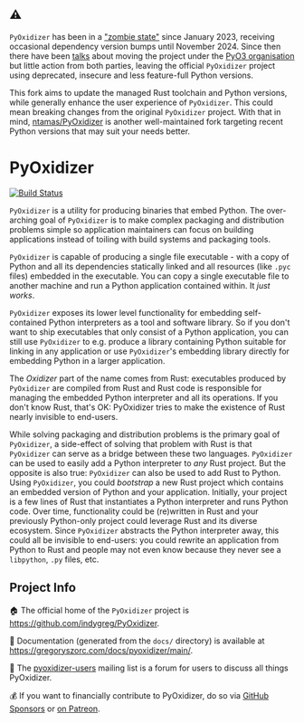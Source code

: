 ## :warning:

`PyOxidizer` has been in a ["zombie state"](https://web.archive.org/web/20240406010838/https://gregoryszorc.com/blog/2024/03/17/my-shifting-open-source-priorities/)
since January 2023, receiving occasional dependency version bumps
until November 2024. Since then there have been [talks](https://github.com/indygreg/PyOxidizer/issues/751#issuecomment-2663867908)
about moving the project under the [PyO3 organisation](https://github.com/PyO3)
but little action from both parties, leaving the official `PyOxidizer`
project using deprecated, insecure and less feature-full Python versions.

This fork aims to update the managed Rust toolchain and Python versions,
while generally enhance the user experience of `PyOxidizer`. This could mean
breaking changes from the original `PyOxidizer` project. With that in mind,
[ntamas/PyOxidizer](https://github.com/ntamas/PyOxidizer) is another
well-maintained fork targeting recent Python versions that may suit your
needs better.

# PyOxidizer

[![Build Status](https://github.com/oh-ok/PyOxidizer/workflows/.github/workflows/pyoxidizer.yml/badge.svg)](https://github.com/oh-ok/PyOxidizer/actions)

`PyOxidizer` is a utility for producing binaries that embed Python.
The over-arching goal of `PyOxidizer` is to make complex packaging and
distribution problems simple so application maintainers can focus on
building applications instead of toiling with build systems and packaging
tools.

`PyOxidizer` is capable of producing a single file executable - with
a copy of Python and all its dependencies statically linked and all
resources (like `.pyc` files) embedded in the executable. You can
copy a single executable file to another machine and run a Python
application contained within. It *just works*.

`PyOxidizer` exposes its lower level functionality for embedding
self-contained Python interpreters as a tool and software library. So if
you don't want to ship executables that only consist of a Python
application, you can still use `PyOxidizer` to e.g. produce a library
containing Python suitable for linking in any application or use
`PyOxidizer`'s embedding library directly for embedding Python in a
larger application.

The _Oxidizer_ part of the name comes from Rust: executables produced
by `PyOxidizer` are compiled from Rust and Rust code is responsible
for managing the embedded Python interpreter and all its operations.
If you don't know Rust, that's OK: PyOxidizer tries to make the existence
of Rust nearly invisible to end-users.

While solving packaging and distribution problems is the primary goal
of `PyOxidizer`, a side-effect of solving that problem with Rust is
that `PyOxidizer` can serve as a bridge between these two languages.
`PyOxidizer` can be used to easily add a Python interpreter to _any_
Rust project. But the opposite is also true: `PyOxidizer` can also be
used to add Rust to Python. Using `PyOxidizer`, you could _bootstrap_
a new Rust project which contains an embedded version of Python and your
application. Initially, your project is a few lines of Rust that
instantiates a Python interpreter and runs Python code. Over time,
functionality could be (re)written in Rust and your previously
Python-only project could leverage Rust and its diverse ecosystem. Since
`PyOxidizer` abstracts the Python interpreter away, this could all be
invisible to end-users: you could rewrite an application from Python to
Rust and people may not even know because they never see a `libpython`,
`.py` files, etc.

## Project Info

:house: The official home of the `PyOxidizer` project is
https://github.com/indygreg/PyOxidizer.

:notebook_with_decorative_cover: Documentation (generated from the `docs/` directory) is available
at https://gregoryszorc.com/docs/pyoxidizer/main/.

:speech_balloon: The [pyoxidizer-users](https://groups.google.com/forum/#!forum/pyoxidizer-users)
mailing list is a forum for users to discuss all things PyOxidizer.

:moneybag: If you want to financially contribute to PyOxidizer, do so
via [GitHub Sponsors](https://github.com/sponsors/indygreg) or
[on Patreon](https://www.patreon.com/indygreg).
